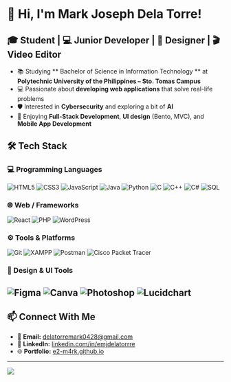 # 👋 Hi, I'm Mark Joseph Dela Torre!

🎓 Student | 💻 Junior Developer | 🎨 Designer | 🎬 Video Editor
---
- 📚 Studying ** Bachelor of Science in Information Technology ** at **Polytechnic University of the Philippines – Sto. Tomas Campus**
- 💻 Passionate about **developing web applications** that solve real-life problems
- 🛡️ Interested in **Cybersecurity** and exploring a bit of **AI**
- 🎯 Enjoying **Full-Stack Development**, **UI design** (Bento, MVC), and **Mobile App Development**

## 🛠️ Tech Stack

### 💻 Programming Languages
![HTML5](https://img.shields.io/badge/HTML5-E34F26?style=flat&logo=html5&logoColor=white)
![CSS3](https://img.shields.io/badge/CSS3-1572B6?style=flat&logo=css3&logoColor=white)
![JavaScript](https://img.shields.io/badge/JavaScript-F7DF1E?style=flat&logo=javascript&logoColor=black)
![Java](https://img.shields.io/badge/Java-ED8B00?style=flat&logo=java&logoColor=white)
![Python](https://img.shields.io/badge/Python-3776AB?style=flat&logo=python&logoColor=white)
![C](https://img.shields.io/badge/C-00599C?style=flat&logo=c&logoColor=white)
![C++](https://img.shields.io/badge/C++-00599C?style=flat&logo=c%2B%2B&logoColor=white)
![C#](https://img.shields.io/badge/C%23-239120?style=flat&logo=c-sharp&logoColor=white)
![SQL](https://img.shields.io/badge/SQL-4479A1?style=flat&logo=postgresql&logoColor=white)

### 🌐 Web / Frameworks
![React](https://img.shields.io/badge/React-61DAFB?style=flat&logo=react&logoColor=black)
![PHP](https://img.shields.io/badge/PHP-777BB4?style=flat&logo=php&logoColor=white)
![WordPress](https://img.shields.io/badge/WordPress-21759B?style=flat&logo=wordpress&logoColor=white)

### ⚙️ Tools & Platforms
![Git](https://img.shields.io/badge/Git-F05032?style=flat&logo=git&logoColor=white)
![XAMPP](https://img.shields.io/badge/XAMPP-FB7A24?style=flat&logo=xampp&logoColor=white)
![Postman](https://img.shields.io/badge/Postman-FF6C37?style=flat&logo=postman&logoColor=white)
![Cisco Packet Tracer](https://img.shields.io/badge/Cisco%20PT-1BA0D7?style=flat&logo=cisco&logoColor=white)

### 🎨 Design & UI Tools
![Figma](https://img.shields.io/badge/Figma-F24E1E?style=flat&logo=figma&logoColor=white)
![Canva](https://img.shields.io/badge/Canva-00C4CC?style=flat&logo=canva&logoColor=white)
![Photoshop](https://img.shields.io/badge/Photoshop-31A8FF?style=flat&logo=adobephotoshop&logoColor=white)
![Lucidchart](https://img.shields.io/badge/Lucidchart-FF9900?style=flat&logo=lucidchart&logoColor=white)
---
## 📫 Connect With Me

- 📧 **Email:** delatorremark0428@gmail.com  
- 💼 **LinkedIn:** [linkedin.com/in/emjdelatorrre](https://www.linkedin.com/in/emjdelatorrre/)  
- 🌐 **Portfolio:** [e2-m4rk.github.io](https://e2-m4rk.github.io/)
---
[![](https://github-readme-stats.vercel.app/api?username=e2-m4rk&show_icons=true&title_color=FFD700&text_color=FFFFFF&icon_color=FFD700&bg_color=222222&border_radius=12&hide_border=true)](https://github.com/anuraghazra/github-readme-stats)


